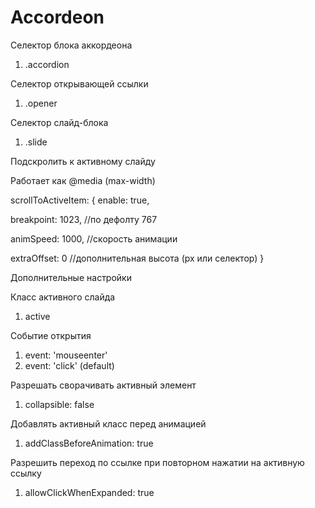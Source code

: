 # Accordeon

Селектор блока аккордеона
1. .accordion

Селектор открывающей ссылки
1. .opener

Селектор слайд-блока
1. .slide

Подскролить к активному слайду

Работает как @media (max-width)

scrollToActiveItem: {
  enable: true,
  
  breakpoint: 1023, //по дефолту 767
  
  animSpeed: 1000,  //скорость анимации
  
  extraOffset: 0    //дополнительная высота (px или селектор)
}

Дополнительные настройки

Класс активного слайда
1. active

Событие открытия

1. event: 'mouseenter'
2. event: 'click' (default)

Разрешать сворачивать активный элемент

1. collapsible: false

Добавлять активный класс перед анимацией

1. addClassBeforeAnimation: true

Разрешить переход по ссылке при повторном нажатии на активную ссылку

1. allowClickWhenExpanded: true
